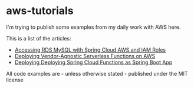 aws-tutorials
==============================
I'm trying to publish some examples from my daily work with AWS here.

This is a list of the articles:
* [Accessing RDS MySQL with Spring Cloud AWS and IAM Roles](https://masteringaws.blogspot.com/2018/11/accessing-rds-mysql-with-spring-cloud.html)
* [Deploying Vendor-Agnostic Serverless Functions on AWS](https://masteringaws.blogspot.com/2019/01/spring-cloud-function-aws.html)
* [Deploying Deploying Spring Cloud Functions as Spring Boot App](https://masteringaws.blogspot.com/2019/02/spring-cloud-functions-spring-boot.html)

All code examples are - unless otherwise stated - published under the MIT license